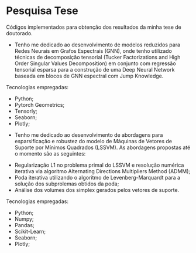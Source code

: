 # **Pesquisa Tese**
Códigos implementados para obtenção dos resultados da minha tese de doutorado.
* Tenho me dedicado ao desenvolvimento de modelos reduzidos para Redes Neurais em Grafos Espectrais (GNN), onde tenho utilizado técnicas de decomposição tensorial (Tucker Factorizations and High Order Singular Values Decomposition) em conjunto com regressão tensorial esparsa para a construção de uma Deep Neural Network baseada em blocos de GNN espectral com Jump Knowledge.
  
Tecnologias empregadas:
- Python;
- Pytorch Geometrics;
- Tensorly;
- Seaborn;
- Plotly;

* Tenho me dedicado ao desenvolvimento de abordagens para esparsificação e robustez do modelo de Máquinas de Vetores de Suporte por Mínimos Quadrados (LSSVM). As abordagens propostas até o momento são as seguintes:
- Regularização L1 no problema primal do LSSVM e resolução numérica iterativa via algoritmo Alternating Directions Multipliers Method (ADMM);
- Poda iterativa utilizando o algoritmo de Levenberg-Marquardt para a solução dos subprolemas obtidos da poda;
- Análise dos volumes dos simplex gerados pelos vetores de suporte.

Tecnologias empregadas:
- Python;
- Numpy;
- Pandas;
- Scikit-Learn;
- Seaborn;
- Plotly;
